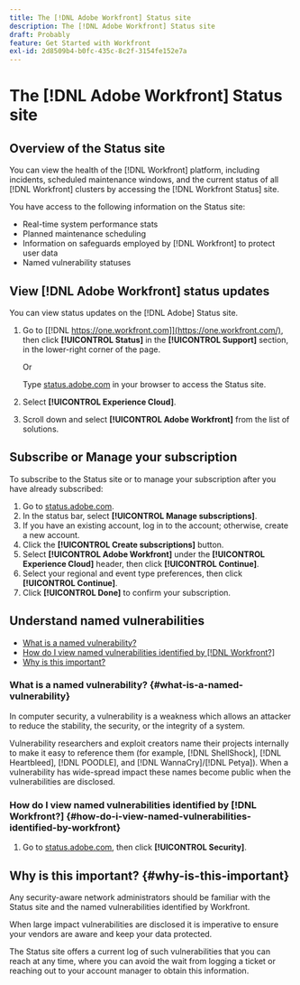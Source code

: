```yaml
---
title: The [!DNL Adobe Workfront] Status site
description: The [!DNL Adobe Workfront] Status site
draft: Probably
feature: Get Started with Workfront
exl-id: 2d8509b4-b0fc-435c-8c2f-3154fe152e7a
---
```

# The [!DNL Adobe Workfront] Status site

## Overview of the Status site

You can view the health of the [!DNL Workfront] platform, including incidents, scheduled maintenance windows, and the current status of all [!DNL Workfront] clusters by accessing the [!DNL Workfront Status] site. 

You have access to the following information on the Status site:

* Real-time system performance stats
* Planned maintenance scheduling
* Information on safeguards employed by [!DNL Workfront] to protect user data
* Named vulnerability statuses

## View [!DNL Adobe Workfront] status updates

You can view status updates on the [!DNL Adobe] Status site.

1. Go to [[!DNL https://one.workfront.com]](https://one.workfront.com/), then click **[!UICONTROL Status]** in the **[!UICONTROL Support]** section, in the lower-right corner of the page.

   Or

   Type [status.adobe.com](http://status.adobe.com/) in your browser to access the Status site.

1. Select **[!UICONTROL Experience Cloud]**.
1. Scroll down and select **[!UICONTROL Adobe Workfront]** from the list of solutions.

## Subscribe or Manage your subscription

To subscribe to the Status site or to manage your subscription after you have already subscribed: 

1. Go to [status.adobe.com](http://status.adobe.com/).
1. In the status bar, select **[!UICONTROL Manage subscriptions]**.
1. If you have an existing account, log in to the account; otherwise, create a new account.
1. Click the **[!UICONTROL Create subscriptions]** button.
1. Select **[!UICONTROL Adobe Workfront]** under the **[!UICONTROL Experience Cloud]** header, then click **[!UICONTROL Continue]**.
1. Select your regional and event type preferences, then click **[!UICONTROL Continue]**.
1. Click **[!UICONTROL Done]** to confirm your subscription.

## Understand named vulnerabilities

* [What is a named vulnerability?](#what-is-a-named-vulnerability)
* [How do I view named vulnerabilities identified by [!DNL Workfront?]](#how-do-i-view-named-vulnerabilities-identified-by-workfront)
* [Why is this important?](#why-is-this-important)

### What is a named vulnerability? {#what-is-a-named-vulnerability}

In computer security, a vulnerability is a weakness which allows an attacker to reduce the stability, the security, or the integrity of a system.

Vulnerability researchers and exploit creators name their projects internally to make it easy to reference them (for example, [!DNL ShellShock], [!DNL Heartbleed], [!DNL POODLE], and [!DNL WannaCry]/[!DNL Petya]). When a vulnerability has wide-spread impact these names become public when the vulnerabilities are disclosed.

### How do I view named vulnerabilities identified by [!DNL Workfront?] {#how-do-i-view-named-vulnerabilities-identified-by-workfront}

1. Go to  [status.adobe.com](https://status.adobe.com/), then click **[!UICONTROL Security]**.

## Why is this important? {#why-is-this-important}

Any security-aware network administrators should be familiar with the Status site and the named vulnerabilities identified by Workfront. 

When large impact vulnerabilities are disclosed it is imperative to ensure your vendors are aware and keep your data protected.

The Status site offers a current log of such vulnerabilities that you can reach at any time, where you can avoid the wait from logging a ticket or reaching out to your account manager to obtain this information.   
